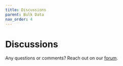 ```yaml
---
title: Discussions
parent: Bulk Data
nav_order: 4
---
```

# Discussions

Any questions or comments? Reach out on our [forum](https://github.com/smart-on-fhir/good-neighbor/discussions).